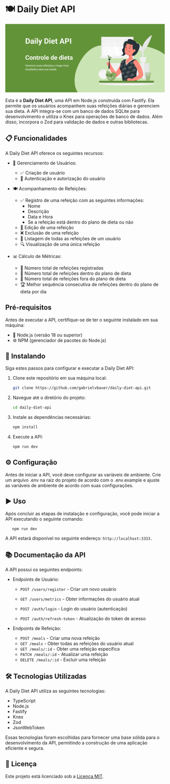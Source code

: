 # 🍽️ Daily Diet API

![Cover](./cover.png)

Esta é a **Daily Diet API**, uma API em Node.js construída com Fastify. Ela permite que os usuários acompanhem suas refeições diárias e gerenciem sua dieta. A API integra-se com um banco de dados SQLite para desenvolvimento e utiliza o Knex para operações de banco de dados. Além disso, incorpora o Zod para validação de dados e outras bibliotecas.

## 📋 Funcionalidades

A Daily Diet API oferece os seguintes recursos:

- 👤 Gerenciamento de Usuários:
  - ✅ Criação de usuário
  - 🔐 Autenticação e autorização do usuário

- 🍽️ Acompanhamento de Refeições:
  - ✅ Registro de uma refeição com as seguintes informações:
    - Nome
    - Descrição
    - Data e Hora
    - Se a refeição está dentro do plano de dieta ou não
  - 🔄 Edição de uma refeição
  - ❌ Exclusão de uma refeição
  - 📜 Listagem de todas as refeições de um usuário
  - 🔍 Visualização de uma única refeição

- 📊 Cálculo de Métricas:
  - 📅 Número total de refeições registradas
  - 🥗 Número total de refeições dentro do plano de dieta
  - 🍔 Número total de refeições fora do plano de dieta
  - 🏆 Melhor sequência consecutiva de refeições dentro do plano de dieta por dia

## Pré-requisitos
Antes de executar a API, certifique-se de ter o seguinte instalado em sua máquina:

- 🚀 Node.js (versão 18 ou superior)
- ⚙️ NPM (gerenciador de pacotes do Node.js)

## 🚀 Instalando

Siga estes passos para configurar e executar a Daily Diet API:

1. Clone este repositório em sua máquina local:

   ```bash
   git clone https://github.com/gabrielvbauer/daily-diet-api.git
   ```

2. Navegue até o diretório do projeto:

   ```bash
   cd daily-diet-api
   ```

3. Instale as dependências necessárias:

   ```bash
   npm install
   ```

4. Execute a API:

   ```bash
   npm run dev
   ```

## ⚙️ Configuração

Antes de iniciar a API, você deve configurar as variáveis de ambiente. Crie um arquivo .env na raiz do projeto de acordo com o .env.example e ajuste as variáveis de ambiente de acordo com suas configurações.

## ▶️ Uso
Após concluir as etapas de instalação e configuração, você pode iniciar a API executando o seguinte comando:

```bash
   npm run dev
   ```
   
A API estará disponível no seguinte endereço: ``http://localhost:3333.``

## 📚 Documentação da API

A API possui os seguintes endpoints:

- Endpoints de Usuário:
  - `POST /users/register` - Criar um novo usuário
  - `GET /users/metrics` - Obter informações do usuário atual

  - `POST /auth/login` - Login do usuário (autenticação)
  - `POST /auth/refresh-token` - Atualização do token de acesso

- Endpoints de Refeição:
  - `POST /meals` - Criar uma nova refeição
  - `GET /meals` - Obter todas as refeições do usuário atual
  - `GET /meals/:id` - Obter uma refeição específica
  - `PATCH /meals/:id` - Atualizar uma refeição
  - `DELETE /meals/:id` - Excluir uma refeição

## 🛠️ Tecnologias Utilizadas

A Daily Diet API utiliza as seguintes tecnologias:

- TypeScript
- Node.js
- Fastify
- Knex
- Zod
- JsonWebToken

Essas tecnologias foram escolhidas para fornecer uma base sólida para o desenvolvimento da API, permitindo a construção de uma aplicação eficiente e segura.

## 📄 Licença

Este projeto está licenciado sob a [Licença MIT](https://opensource.org/licenses/MIT).
